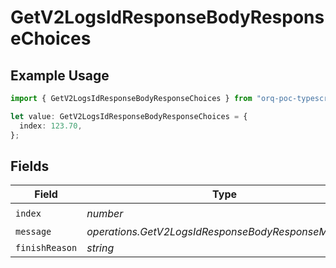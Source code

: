 # GetV2LogsIdResponseBodyResponseChoices

## Example Usage

```typescript
import { GetV2LogsIdResponseBodyResponseChoices } from "orq-poc-typescript-multi-env-version/models/operations";

let value: GetV2LogsIdResponseBodyResponseChoices = {
  index: 123.70,
};
```

## Fields

| Field                                               | Type                                                | Required                                            | Description                                         |
| --------------------------------------------------- | --------------------------------------------------- | --------------------------------------------------- | --------------------------------------------------- |
| `index`                                             | *number*                                            | :heavy_check_mark:                                  | N/A                                                 |
| `message`                                           | *operations.GetV2LogsIdResponseBodyResponseMessage* | :heavy_minus_sign:                                  | N/A                                                 |
| `finishReason`                                      | *string*                                            | :heavy_minus_sign:                                  | N/A                                                 |